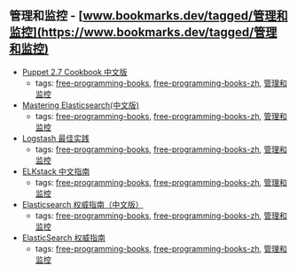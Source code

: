 管理和监控 - [www.bookmarks.dev/tagged/管理和监控](https://www.bookmarks.dev/tagged/管理和监控)
---
* [Puppet 2.7 Cookbook 中文版](https://www.gitbook.com/book/wizardforcel/puppet-27-cookbook/details)
    * tags: [free-programming-books](../tagged/free-programming-books.md), [free-programming-books-zh](../tagged/free-programming-books-zh.md), [管理和监控](../tagged/管理和监控.md)
* [Mastering Elasticsearch(中文版)](http://udn.yyuap.com/doc/mastering-elasticsearch/)
    * tags: [free-programming-books](../tagged/free-programming-books.md), [free-programming-books-zh](../tagged/free-programming-books-zh.md), [管理和监控](../tagged/管理和监控.md)
* [Logstash 最佳实践](https://github.com/chenryn/logstash-best-practice-cn)
    * tags: [free-programming-books](../tagged/free-programming-books.md), [free-programming-books-zh](../tagged/free-programming-books-zh.md), [管理和监控](../tagged/管理和监控.md)
* [ELKstack 中文指南](http://kibana.logstash.es)
    * tags: [free-programming-books](../tagged/free-programming-books.md), [free-programming-books-zh](../tagged/free-programming-books-zh.md), [管理和监控](../tagged/管理和监控.md)
* [Elasticsearch 权威指南（中文版）](http://es.xiaoleilu.com)
    * tags: [free-programming-books](../tagged/free-programming-books.md), [free-programming-books-zh](../tagged/free-programming-books-zh.md), [管理和监控](../tagged/管理和监控.md)
* [ElasticSearch 权威指南](https://www.gitbook.com/book/fuxiaopang/learnelasticsearch/details)
    * tags: [free-programming-books](../tagged/free-programming-books.md), [free-programming-books-zh](../tagged/free-programming-books-zh.md), [管理和监控](../tagged/管理和监控.md)
